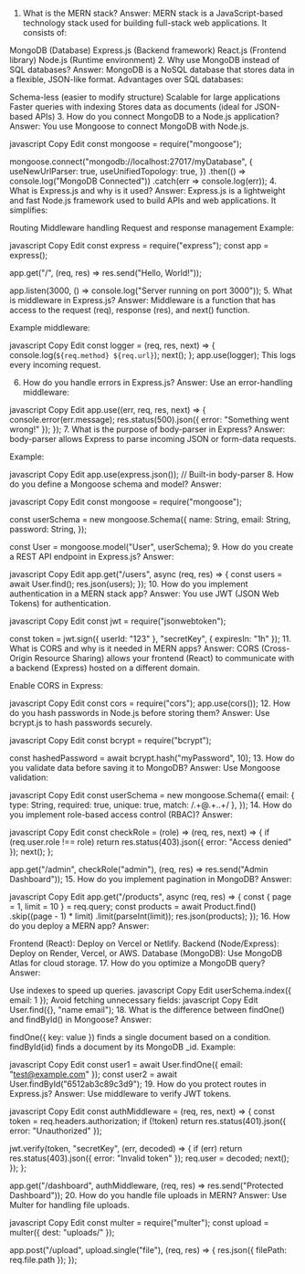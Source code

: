 1. What is the MERN stack?
Answer:
MERN stack is a JavaScript-based technology stack used for building full-stack web applications. It consists of:

MongoDB (Database)
Express.js (Backend framework)
React.js (Frontend library)
Node.js (Runtime environment)
2. Why use MongoDB instead of SQL databases?
Answer:
MongoDB is a NoSQL database that stores data in a flexible, JSON-like format. Advantages over SQL databases:

Schema-less (easier to modify structure)
Scalable for large applications
Faster queries with indexing
Stores data as documents (ideal for JSON-based APIs)
3. How do you connect MongoDB to a Node.js application?
Answer:
You use Mongoose to connect MongoDB with Node.js.

javascript
Copy
Edit
const mongoose = require("mongoose");

mongoose.connect("mongodb://localhost:27017/myDatabase", {
  useNewUrlParser: true,
  useUnifiedTopology: true,
})
.then(() => console.log("MongoDB Connected"))
.catch(err => console.log(err));
4. What is Express.js and why is it used?
Answer:
Express.js is a lightweight and fast Node.js framework used to build APIs and web applications. It simplifies:

Routing
Middleware handling
Request and response management
Example:

javascript
Copy
Edit
const express = require("express");
const app = express();

app.get("/", (req, res) => res.send("Hello, World!"));

app.listen(3000, () => console.log("Server running on port 3000"));
5. What is middleware in Express.js?
Answer:
Middleware is a function that has access to the request (req), response (res), and next() function.

Example middleware:

javascript
Copy
Edit
const logger = (req, res, next) => {
  console.log(`${req.method} ${req.url}`);
  next();
};
app.use(logger);
This logs every incoming request.

6. How do you handle errors in Express.js?
Answer:
Use an error-handling middleware:

javascript
Copy
Edit
app.use((err, req, res, next) => {
  console.error(err.message);
  res.status(500).json({ error: "Something went wrong!" });
});
7. What is the purpose of body-parser in Express?
Answer:
body-parser allows Express to parse incoming JSON or form-data requests.

Example:

javascript
Copy
Edit
app.use(express.json()); // Built-in body-parser
8. How do you define a Mongoose schema and model?
Answer:

javascript
Copy
Edit
const mongoose = require("mongoose");

const userSchema = new mongoose.Schema({
  name: String,
  email: String,
  password: String,
});

const User = mongoose.model("User", userSchema);
9. How do you create a REST API endpoint in Express.js?
Answer:

javascript
Copy
Edit
app.get("/users", async (req, res) => {
  const users = await User.find();
  res.json(users);
});
10. How do you implement authentication in a MERN stack app?
Answer:
You use JWT (JSON Web Tokens) for authentication.

javascript
Copy
Edit
const jwt = require("jsonwebtoken");

const token = jwt.sign({ userId: "123" }, "secretKey", { expiresIn: "1h" });
11. What is CORS and why is it needed in MERN apps?
Answer:
CORS (Cross-Origin Resource Sharing) allows your frontend (React) to communicate with a backend (Express) hosted on a different domain.

Enable CORS in Express:

javascript
Copy
Edit
const cors = require("cors");
app.use(cors());
12. How do you hash passwords in Node.js before storing them?
Answer:
Use bcrypt.js to hash passwords securely.

javascript
Copy
Edit
const bcrypt = require("bcrypt");

const hashedPassword = await bcrypt.hash("myPassword", 10);
13. How do you validate data before saving it to MongoDB?
Answer:
Use Mongoose validation:

javascript
Copy
Edit
const userSchema = new mongoose.Schema({
  email: { type: String, required: true, unique: true, match: /.+\@.+\..+/ },
});
14. How do you implement role-based access control (RBAC)?
Answer:

javascript
Copy
Edit
const checkRole = (role) => (req, res, next) => {
  if (req.user.role !== role) return res.status(403).json({ error: "Access denied" });
  next();
};

app.get("/admin", checkRole("admin"), (req, res) => res.send("Admin Dashboard"));
15. How do you implement pagination in MongoDB?
Answer:

javascript
Copy
Edit
app.get("/products", async (req, res) => {
  const { page = 1, limit = 10 } = req.query;
  const products = await Product.find()
    .skip((page - 1) * limit)
    .limit(parseInt(limit));
  res.json(products);
});
16. How do you deploy a MERN app?
Answer:

Frontend (React): Deploy on Vercel or Netlify.
Backend (Node/Express): Deploy on Render, Vercel, or AWS.
Database (MongoDB): Use MongoDB Atlas for cloud storage.
17. How do you optimize a MongoDB query?
Answer:

Use indexes to speed up queries.
javascript
Copy
Edit
userSchema.index({ email: 1 });
Avoid fetching unnecessary fields:
javascript
Copy
Edit
User.find({}, "name email");
18. What is the difference between findOne() and findById() in Mongoose?
Answer:

findOne({ key: value }) finds a single document based on a condition.
findById(id) finds a document by its MongoDB _id.
Example:

javascript
Copy
Edit
const user1 = await User.findOne({ email: "test@example.com" });
const user2 = await User.findById("6512ab3c89c3d9");
19. How do you protect routes in Express.js?
Answer:
Use middleware to verify JWT tokens.

javascript
Copy
Edit
const authMiddleware = (req, res, next) => {
  const token = req.headers.authorization;
  if (!token) return res.status(401).json({ error: "Unauthorized" });

  jwt.verify(token, "secretKey", (err, decoded) => {
    if (err) return res.status(403).json({ error: "Invalid token" });
    req.user = decoded;
    next();
  });
};

app.get("/dashboard", authMiddleware, (req, res) => res.send("Protected Dashboard"));
20. How do you handle file uploads in MERN?
Answer:
Use Multer for handling file uploads.

javascript
Copy
Edit
const multer = require("multer");
const upload = multer({ dest: "uploads/" });

app.post("/upload", upload.single("file"), (req, res) => {
  res.json({ filePath: req.file.path });
});
